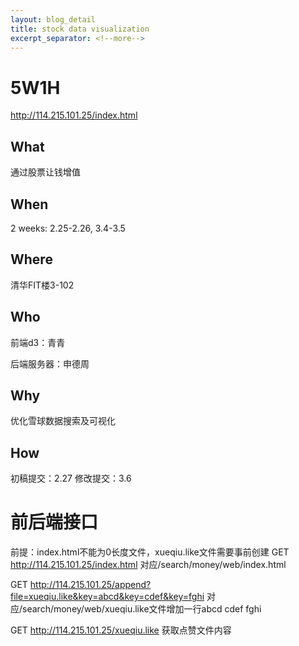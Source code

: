 ```yaml
---
layout: blog_detail
title: stock data visualization
excerpt_separator: <!--more-->
---
```

# 5W1H #
http://114.215.101.25/index.html
## What ##
通过股票让钱增值
## When ##
2 weeks: 2.25-2.26, 3.4-3.5
## Where ##
清华FIT楼3-102
## Who ##
前端d3：青青

后端服务器：申德周
## Why ##
优化雪球数据搜索及可视化
## How ##
初稿提交：2.27
修改提交：3.6

# 前后端接口 #
前提：index.html不能为0长度文件，xueqiu.like文件需要事前创建
GET http://114.215.101.25/index.html 对应/search/money/web/index.html

GET http://114.215.101.25/append?file=xueqiu.like&key=abcd&key=cdef&key=fghi 对应/search/money/web/xueqiu.like文件增加一行abcd	cdef	fghi

GET http://114.215.101.25/xueqiu.like 获取点赞文件内容
 